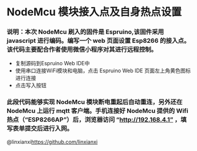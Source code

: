 # NodeMcu 模块接入点及自身热点设置
### 说明：本次 NodeMcu 刷入的固件是 Espruino,该固件采用 javascript 进行编码。编写一个 web 页面设置 Esp8266 的接入点。该代码主要配合作者使用微信小程序对其进行远程控制。

- 复制源码到Espruino Web IDE中
- 使用串口连接WiFi模块和电脑，点击 Espruino Web IDE 页面左上角黄色图标进行连接
- 点击写入按钮

### 此段代码能够实现 NodeMcu 模块断电重起后自动重连，另外还在 NodeMcu 上运行 mqtt 客户端。手机连接好 NodeMcu 提供的 Wifi 热点（“ESP8266AP”）后，浏览器访问 “http://192.168.4.1” ，填写表单提交后进行入网。

@linxianxi<https://github.com/linxianxi>
